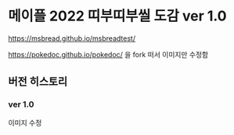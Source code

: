 # 메이플 2022 띠부띠부씰 도감 ver 1.0

https://msbread.github.io/msbreadtest/

https://pokedoc.github.io/pokedoc/ 을 fork 떠서 이미지만 수정함

## 버전 히스토리

### ver 1.0

이미지 수정
